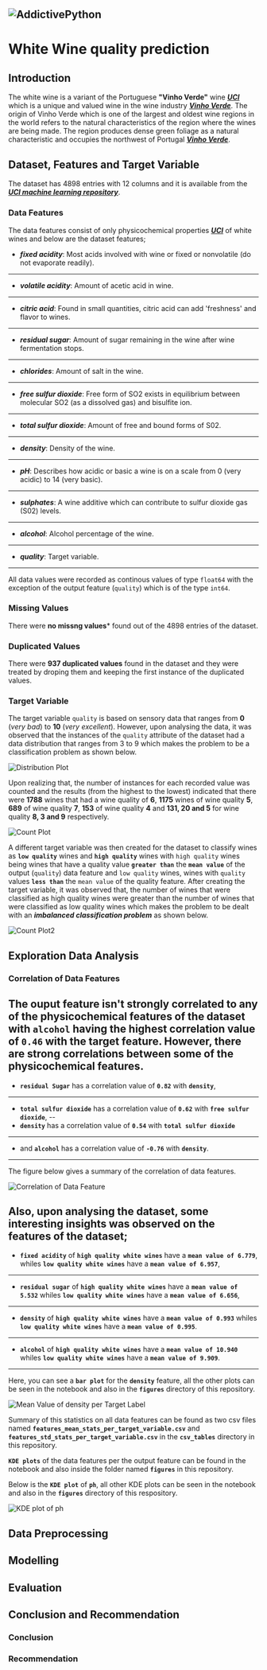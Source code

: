 ![AddictivePython](AddictivePython.png)
---
# White Wine quality prediction

## Introduction
The white wine is a variant of the Portuguese **"Vinho Verde"** wine **_[UCI](https://archive.ics.uci.edu/ml/datasets/Wine+Quality)_** which is a unique and valued wine in the wine industry **_[Vinho Verde](https://www.vinhoverde.pt/en/history-of-vinho-verde)_**.
The origin of Vinho Verde which is one of the largest and oldest wine regions in the world refers to the natural characteristics of the region where the wines are being made. The region produces dense green foliage as a natural characteristic and occupies the northwest of Portugal **_[Vinho Verde](https://www.vinhoverde.pt/en/history-of-vinho-verde)_**. 

## Dataset, Features and Target Variable
The dataset has 4898 entries with 12 columns and it is available from the **_[UCI machine learning repository](https://archive.ics.uci.edu/ml/datasets/wine+quality)_**.

### Data Features
The data features consist of only physicochemical properties **_[UCI](https://archive.ics.uci.edu/ml/datasets/Wine+Quality)_** of white wines and below are the dataset features;

+ **_fixed acidity_**: Most acids involved with wine or fixed or nonvolatile (do not evaporate readily).
---
+ **_volatile acidity_**: Amount of acetic acid in wine.
---
+ **_citric acid_**: Found in small quantities, citric acid can add 'freshness' and flavor to wines.
---
+ **_residual sugar_**: Amount of sugar remaining in the wine after wine fermentation stops.
---
+ **_chlorides_**: Amount of salt in the wine.
---
+ **_free sulfur dioxide_**: Free form of SO2 exists in equilibrium between molecular SO2 (as a dissolved gas) and bisulfite ion.
---
+ **_total sulfur dioxide_**: Amount of free and bound forms of S02.
---
+ **_density_**: Density of the wine.
---
+ **_pH_**: Describes how acidic or basic a wine is on a scale from 0 (very acidic) to 14 (very basic).
---
+ **_sulphates_**: A wine additive which can contribute to sulfur dioxide gas (S02) levels.
---
+ **_alcohol_**: Alcohol percentage of the wine.
---
+ **_quality_**: Target variable.
---
All data values were recorded as continous values of type `float64` with the exception of the output feature (`quality`) which is of the type `int64`.

### Missing Values
There were **no missng values*** found out of the 4898 entries of the dataset.

### Duplicated Values
There were **937 duplicated values** found in the dataset and they were treated by droping them and keeping the first instance of the duplicated values.

### Target Variable
The target variable `quality` is based on sensory data that ranges from **0** (*very bad*) to **10** (*very excellent*). However, upon analysing the data, it was observed that the instances of the `quality` attribute of the dataset had a data distribution that ranges from 3 to 9 which makes the problem to be a classification problem as shown below.

![Distribution Plot](figures/Distribution_Plot_of_quality.png)

Upon realizing that, the number of instances for each recorded value was counted and the results (from the highest to the lowest) indicated that there were **1788** wines that had a wine quality of **6**, **1175** wines of wine quality **5**, **689** of wine quality **7**, **153** of wine quality **4** and **131, 20 and 5** for wine quality **8, 3 and 9** respectively.

![Count Plot](figures/quality_count_plot.png)

A different target variable was then created for the dataset to classify wines as **`low quality`** wines and **`high quality`** wines with `high quality` wines being wines that have a quality value **`greater than`** the **`mean value`** of the output (`quality`) data feature and `low quality` wines, wines with `quality` values **`less than`** the `mean value` of the quality feature. 
After creating the target variable, it was observed that, the number of wines that were classified as high quality wines were greater than the number of wines that were classified as low quality wines which makes the problem to be dealt with an **_imbalanced classification problem_** as shown below.

![Count Plot2](figures/quality_rate_count_plot.png)


## Exploration Data Analysis

### Correlation of Data Features
The ouput feature isn't strongly correlated to any of the physicochemical features of the dataset with **`alcohol`** having the highest correlation value of **`0.46`** with the target feature. However, there are strong correlations between some of the physicochemical features.
---
+ **`residual Sugar`** has a correlation value of **`0.82`** with **`density`**, 
---
+ **`total sulfur dioxide`** has a correlation value of **`0.62`** with **`free sulfur dioxide`**, 
--
+ **`density`** has a correlation value of **`0.54`** with **`total sulfur dioxide`** 
---
+ and **`alcohol`** has a correlation value of **`-0.76`** with **`density`**.
---
The figure below gives a summary of the correlation of data features.

![Correlation of Data Feature](figures/Data_Features_Correlation.png)

Also, upon analysing the dataset, some interesting insights was observed on the features of the dataset;
---
+ **`fixed acidity`** of **`high quality white wines`** have a **`mean value of 6.779`**, whiles **`low quality white wines`** have a **`mean value of 6.957`**, 
---
+ **`residual sugar`** of **`high quality white wines`** have a **`mean value of 5.532`** whiles **`low quality white wines`** have a **`mean value of 6.656`**, 
---
+ **`density`** of **`high quality white wines`** have a **`mean value of 0.993`** whiles **`low quality white wines`** have a **`mean value of 0.995`**.
---
+ **`alcohol`** of **`high quality white wines`** have a **`mean value of 10.940`** whiles **`low quality white wines`** have a **`mean value of 9.909`**.
---

Here, you can see a **`bar plot`** for the **`density`** feature, all the other plots can be seen in the notebook and also in the **`figures`** directory of this repository.

![Mean Value of density per Target Label](figures/Mean_Value_of_density_per_Target_Label.png)

Summary of this statistics on all data features can be found as two csv files named **`features_mean_stats_per_target_variable.csv`** and **`features_std_stats_per_target_variable.csv`** in the **`csv_tables`** directory in this repository.

**`KDE plots`** of the data features per the output feature can be found in the notebook and also inside the folder named **`figures`** in this repository.

Below is the **`KDE plot`** of **`ph`**, all other KDE plots can be seen in the notebook and also in the **`figures`** directory of this respository.

![KDE plot of ph](figures/pH_Distribution_of_high_rate_low_rate_quality.png)

## Data Preprocessing

## Modelling

## Evaluation

## Conclusion and Recommendation

### Conclusion

### Recommendation
